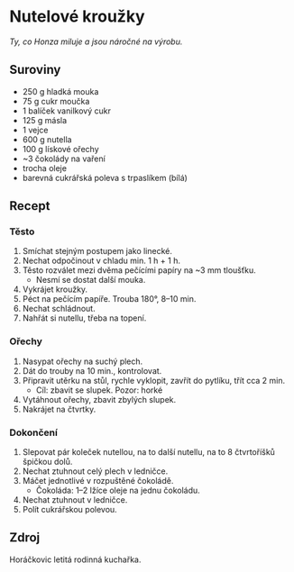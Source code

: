 # Nutelové kroužky

_Ty, co Honza miluje a jsou náročné na výrobu._

## Suroviny

 * 250 g hladká mouka
 * 75 g cukr moučka
 * 1 balíček vanilkový cukr
 * 125 g másla
 * 1 vejce
 * 600 g nutella
 * 100 g lískové ořechy
 * ~3 čokolády na vaření
 * trocha oleje
 * barevná cukrářská poleva s trpaslíkem (bílá)

## Recept

### Těsto

 1. Smíchat stejným postupem jako linecké.
 2. Nechat odpočinout v chladu min. 1 h + 1 h.
 3. Těsto rozválet mezi dvěma pečícími papíry na ~3 mm tloušťku.
    - Nesmí se dostat další mouka.
 4. Vykrájet kroužky.
 5. Péct na pečícím papíře. Trouba 180°, 8–10 min.
 6. Nechat schládnout.
 7. Nahřát si nutellu, třeba na topení.

### Ořechy

 1. Nasypat ořechy na suchý plech.
 2. Dát do trouby na 10 min., kontrolovat.
 3. Připravit utěrku na stůl, rychle vyklopit, zavřít do pytlíku, třít cca 2 min.
    - Cíl: zbavit se slupek. Pozor: horké
 4. Vytáhnout ořechy, zbavit zbylých slupek.
 5. Nakrájet na čtvrtky.

### Dokončení

 1. Slepovat pár koleček nutellou, na to další nutellu, na to 8 čtvrtoříšků
    špičkou dolů.
 2. Nechat ztuhnout celý plech v ledničce.
 3. Máčet jednotlivé v rozpuštěné čokoládě.
    - Čokoláda: 1–2 lžíce oleje na jednu čokoládu.
 4. Nechat ztuhnout v ledničce.
 5. Polít cukrářskou polevou.

## Zdroj

Horáčkovic letitá rodinná kuchařka.
